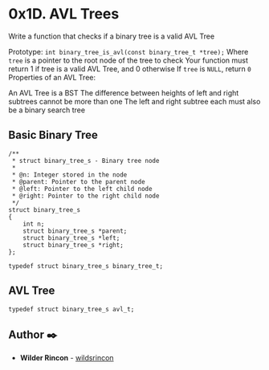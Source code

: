 # 0x1D. AVL Trees

Write a function that checks if a binary tree is a valid AVL Tree

Prototype: ```int binary_tree_is_avl(const binary_tree_t *tree);```
Where ```tree``` is a pointer to the root node of the tree to check
Your function must return 1 if tree is a valid AVL Tree, and 0 otherwise
If ```tree``` is ```NULL```, return ```0```
Properties of an AVL Tree:

An AVL Tree is a BST
The difference between heights of left and right subtrees cannot be more than one
The left and right subtree each must also be a binary search tree

## Basic Binary Tree

```
/**
 * struct binary_tree_s - Binary tree node
 *
 * @n: Integer stored in the node
 * @parent: Pointer to the parent node
 * @left: Pointer to the left child node
 * @right: Pointer to the right child node
 */
struct binary_tree_s
{
    int n;
    struct binary_tree_s *parent;
    struct binary_tree_s *left;
    struct binary_tree_s *right;
};

typedef struct binary_tree_s binary_tree_t;
```

## AVL Tree
```
typedef struct binary_tree_s avl_t;
```


## Author ✒️

* **Wilder Rincon** - [wildsrincon](https://github.com/wildsrincon)
